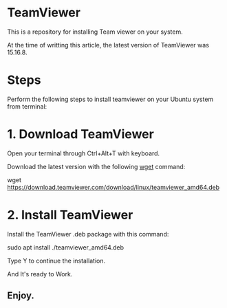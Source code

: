 # TeamViewer
This is a repository for installing Team viewer on your system.


At the time of writting this article, the latest version of TeamViewer was 
15.16.8.

# Steps
Perform the following steps to install teamviewer on your Ubuntu system
from terminal: 


# 1. Download TeamViewer

Open your terminal through Ctrl+Alt+T with keyboard.

Download the latest version with the following [wget](https://linuxize.com/post/wget-command-examples/) command:

wget https://download.teamviewer.com/download/linux/teamviewer_amd64.deb

# 2. Install TeamViewer

Install the TeamViewer .deb package with this command:

sudo apt install ./teamviewer_amd64.deb

Type Y to continue the installation.


And It's ready to Work.


## Enjoy.

